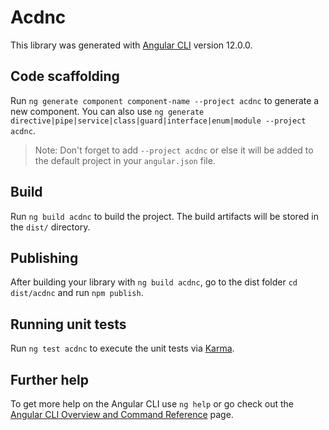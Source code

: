# Acdnc

This library was generated with [Angular CLI](https://github.com/angular/angular-cli) version 12.0.0.

## Code scaffolding

Run `ng generate component component-name --project acdnc` to generate a new component. You can also use `ng generate directive|pipe|service|class|guard|interface|enum|module --project acdnc`.
> Note: Don't forget to add `--project acdnc` or else it will be added to the default project in your `angular.json` file. 

## Build

Run `ng build acdnc` to build the project. The build artifacts will be stored in the `dist/` directory.

## Publishing

After building your library with `ng build acdnc`, go to the dist folder `cd dist/acdnc` and run `npm publish`.

## Running unit tests

Run `ng test acdnc` to execute the unit tests via [Karma](https://karma-runner.github.io).

## Further help

To get more help on the Angular CLI use `ng help` or go check out the [Angular CLI Overview and Command Reference](https://angular.io/cli) page.
